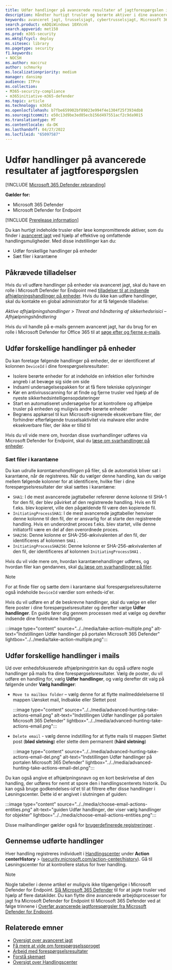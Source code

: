 ```yaml
---
title: Udfør handlinger på avancerede resultater af jagtforespørgslen i Microsoft 365 Defender
description: Håndter hurtigt trusler og berørte aktiver i dine avancerede resultater af jagtforespørgsler
keywords: avanceret jagt, trusselsjagt, cybertrusselsjagt, Microsoft 365 Defender, microsoft 365, m365, søgning, forespørgsel, telemetri, handle
search.product: eADQiWindows 10XVcnh
search.appverid: met150
ms.prod: m365-security
ms.mktglfcycl: deploy
ms.sitesec: library
ms.pagetype: security
f1.keywords:
- NOCSH
ms.author: maccruz
author: schmurky
ms.localizationpriority: medium
manager: dansimp
audience: ITPro
ms.collection:
- M365-security-compliance
- m365initiative-m365-defender
ms.topic: article
ms.technology: m365d
ms.openlocfilehash: b7fbe659902bf89023e994f4e1304f25f3934db8
ms.sourcegitcommit: e50c13d9be3ed05ecb156d497551acf2c9da9015
ms.translationtype: MT
ms.contentlocale: da-DK
ms.lasthandoff: 04/27/2022
ms.locfileid: "65097587"
---
```

# <a name="take-action-on-advanced-hunting-query-results"></a>Udfør handlinger på avancerede resultater af jagtforespørgslen

[!INCLUDE [Microsoft 365 Defender rebranding](../includes/microsoft-defender.md)]


**Gælder for:**
- Microsoft 365 Defender
- Microsoft Defender for Endpoint

[!INCLUDE [Prerelease information](../includes/prerelease.md)]

Du kan hurtigt indeholde trusler eller løse kompromitterede aktiver, som du finder i [avanceret jagt](advanced-hunting-overview.md) ved hjælp af effektive og omfattende handlingsmuligheder. Med disse indstillinger kan du:

- Udfør forskellige handlinger på enheder
- Sæt filer i karantæne

## <a name="required-permissions"></a>Påkrævede tilladelser
Hvis du vil udføre handlinger på enheder via avanceret jagt, skal du have en rolle i Microsoft Defender for Endpoint med [tilladelser til at indsende afhjælpningshandlinger på enheder](/windows/security/threat-protection/microsoft-defender-atp/user-roles#permission-options). Hvis du ikke kan udføre handlinger, skal du kontakte en global administrator for at få følgende tilladelse:

*Aktive afhjælpningshandlinger > Threat and håndtering af sikkerhedsrisici – Afhjælpningshåndtering*

Hvis du vil handle på e-mails gennem avanceret jagt, har du brug for en rolle i Microsoft Defender for Office 365 til at [søge efter og fjerne e-mails](/microsoft-365/security/office-365-security/permissions-in-the-security-and-compliance-center).

## <a name="take-various-actions-on-devices"></a>Udfør forskellige handlinger på enheder
Du kan foretage følgende handlinger på enheder, der er identificeret af kolonnen `DeviceId` i dine forespørgselsresultater:

- Isolere berørte enheder for at indeholde en infektion eller forhindre angreb i at bevæge sig side om side
- Indsaml undersøgelsespakken for at få flere tekniske oplysninger
- Kør en antivirusscanning for at finde og fjerne trusler ved hjælp af de nyeste sikkerhedsintelligensopdateringer
- Start en automatiseret undersøgelse for at kontrollere og afhjælpe trusler på enheden og muligvis andre berørte enheder
- Begræns appkørsel til kun Microsoft-signerede eksekverbare filer, der forhindrer efterfølgende trusselsaktivitet via malware eller andre eksekverbare filer, der ikke er tillid til

Hvis du vil vide mere om, hvordan disse svarhandlinger udføres via Microsoft Defender for Endpoint, skal du [læse om svarhandlinger på enheder](/windows/security/threat-protection/microsoft-defender-atp/respond-machine-alerts).
   
### <a name="quarantine-files"></a>Sæt filer i karantæne
Du kan udrulle *karantænehandlingen* på filer, så de automatisk bliver sat i karantæne, når de registreres. Når du vælger denne handling, kan du vælge mellem følgende kolonner for at identificere, hvilke filer i dine forespørgselsresultater der skal sættes i karantæne:

- `SHA1`: I de mest avancerede jagttabeller refererer denne kolonne til SHA-1 for den fil, der blev påvirket af den registrerede handling. Hvis en fil f.eks. blev kopieret, ville den pågældende fil være den kopierede fil.
- `InitiatingProcessSHA1`: I de mest avancerede jagttabeller henviser denne kolonne til den fil, der er ansvarlig for at starte den registrerede handling. Hvis en underordnet proces f.eks. blev startet, ville denne initiatorfil være en del af den overordnede proces. 
- `SHA256`: Denne kolonne er SHA-256-ækvivalenten af den fil, der identificeres af kolonnen `SHA1` .
- `InitiatingProcessSHA256`: Denne kolonne er SHA-256-ækvivalenten af den fil, der identificeres af kolonnen `InitiatingProcessSHA1` .

Hvis du vil vide mere om, hvordan karantænehandlinger udføres, og hvordan filer kan gendannes, skal [du læse om svarhandlinger på filer](/windows/security/threat-protection/microsoft-defender-atp/respond-file-alerts).

>[!NOTE]
>For at finde filer og sætte dem i karantæne skal forespørgselsresultaterne også indeholde `DeviceId` værdier som enheds-id'er.  

Hvis du vil udføre en af de beskrevne handlinger, skal du vælge en eller flere poster i dine forespørgselsresultater og derefter vælge **Udfør handlinger**. En guide fører dig gennem processen med at vælge og derefter indsende dine foretrukne handlinger.

:::image type="content" source="../../media/take-action-multiple.png" alt-text="Indstillingen Udfør handlinger på portalen Microsoft 365 Defender" lightbox="../../media/take-action-multiple.png":::


## <a name="take-various-actions-on-emails"></a>Udfør forskellige handlinger i mails
Ud over enhedsfokuserede afhjælpningstrin kan du også udføre nogle handlinger på mails fra dine forespørgselsresultater. Vælg de poster, du vil udføre en handling for, vælg **Udfør handlinger**, og vælg derefter dit valg på følgende under **Vælg handlinger**:
- `Move to mailbox folder` – vælg denne for at flytte mailmeddelelserne til mappen Uønsket mail, Indbakke eller Slettet post

   :::image type="content" source="../../media/advanced-hunting-take-actions-email.png" alt-text="Indstillingen Udfør handlinger på portalen Microsoft 365 Defender" lightbox="../../media/advanced-hunting-take-actions-email.png":::

- `Delete email` - vælg denne indstilling for at flytte mails til mappen Slettet post (**blød sletning**) eller slette dem permanent (**hård sletning**)

   :::image type="content" source="../../media/advanced-hunting-take-actions-email-del.png" alt-text="Indstillingen Udfør handlinger på portalen Microsoft 365 Defender" lightbox="../../media/advanced-hunting-take-actions-email-del.png":::

Du kan også angive et afhjælpningsnavn og en kort beskrivelse af den handling, der udføres for nemt at spore den i handlingscenterets historik. Du kan også bruge godkendelses-id'et til at filtrere efter disse handlinger i Løsningscenter. Dette id er angivet i slutningen af guiden:

:::image type="content" source="../../media/choose-email-actions-entities.png" alt-text="guiden Udfør handlinger, der viser vælg handlinger for objekter" lightbox="../../media/choose-email-actions-entities.png":::

Disse mailhandlinger gælder også for [brugerdefinerede registreringer](custom-detections-overview.md) .


## <a name="review-actions-taken"></a>Gennemse udførte handlinger
Hver handling registreres individuelt i [Handlingscenter](m365d-action-center.md) under **Action** **centerHistory** >  ([security.microsoft.com/action-center/history](https://security.microsoft.com/action-center/history)). Gå til Løsningscenter for at kontrollere status for hver handling.
 
>[!NOTE]
>Nogle tabeller i denne artikel er muligvis ikke tilgængelige i Microsoft Defender for Endpoint. [Slå Microsoft 365 Defender](m365d-enable.md) til for at jagte trusler ved hjælp af flere datakilder. Du kan flytte dine avancerede arbejdsprocesser for jagt fra Microsoft Defender for Endpoint til Microsoft 365 Defender ved at følge trinnene i [Overfør avancerede jagtforespørgsler fra Microsoft Defender for Endpoint](advanced-hunting-migrate-from-mde.md).

## <a name="related-topics"></a>Relaterede emner
- [Oversigt over avanceret jagt](advanced-hunting-overview.md)
- [Få mere at vide om forespørgselssproget](advanced-hunting-query-language.md)
- [Arbejd med forespørgselsresultater](advanced-hunting-query-results.md)
- [Forstå skemaet](advanced-hunting-schema-tables.md)
- [Oversigt over Handlingscenter](m365d-action-center.md)

